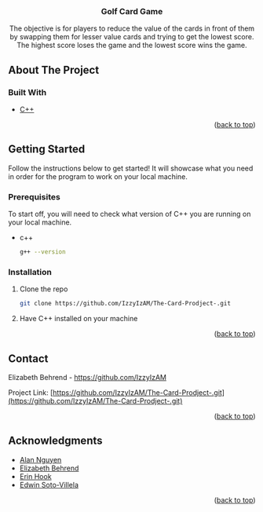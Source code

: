 <div id="top"></div>


<!-- PROJECT LOGO -->
<br />
<div align="center">

<h3 align="center">Golf Card Game</h3>

  <p align="center">
  The objective is for players to reduce the value of the cards in front of them by swapping them for lesser value cards and trying to get the lowest score. The highest score loses the game and the lowest score wins the game.    

  </p>
</div>


<!-- ABOUT THE PROJECT -->
## About The Project

### Built With

* [C++](https://www.cplusplus.com/)

<p align="right">(<a href="#top">back to top</a>)</p>



<!-- GETTING STARTED -->
## Getting Started

Follow the instructions below to get started! It will showcase what you need in order for the program to work on your local machine.

### Prerequisites

To start off, you will need to check what version of C++ you are running on your local machine.
* c++
  ```sh
  g++ --version
  ```

### Installation

1. Clone the repo
   ```sh
   git clone https://github.com/IzzyIzAM/The-Card-Prodject-.git
   ```
2. Have C++ installed on your machine

<p align="right">(<a href="#top">back to top</a>)</p>



<!-- CONTACT -->
## Contact

Elizabeth Behrend - https://github.com/IzzyIzAM

Project Link: [https://github.com/IzzyIzAM/The-Card-Prodject-.git](https://github.com/IzzyIzAM/The-Card-Prodject-.git)

<p align="right">(<a href="#top">back to top</a>)</p>



<!-- ACKNOWLEDGMENTS -->
## Acknowledgments

* [Alan Nguyen](https://github.com/NightOfDevils)
* [Elizabeth Behrend](https://github.com/IzzyIzAM)
* [Erin Hook](https://github.com/KingKantalope)
* [Edwin Soto-Villela](https://github.com/edwinsoto88)

<p align="right">(<a href="#top">back to top</a>)</p>
